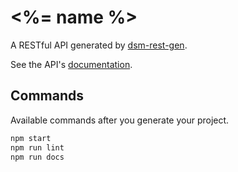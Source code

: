 # <%= name %>

A RESTful API generated by [dsm-rest-gen](https://github.com/dsmdean/dsm-rest-gen).

See the API's [documentation](DOCS.md).

## Commands

Available commands after you generate your project.

```bash
npm start
npm run lint
npm run docs
```
